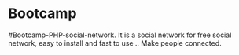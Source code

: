 # Bootcamp
#Bootcamp-PHP-social-network. 
It is a social network for free social network, easy to install and fast to use .. Make people connected.

